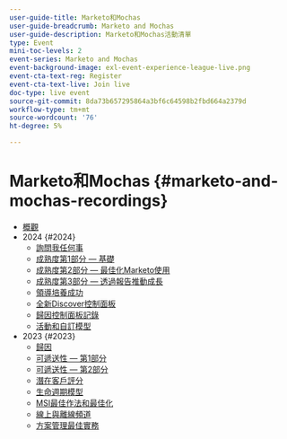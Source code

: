 ```yaml
---
user-guide-title: Marketo和Mochas
user-guide-breadcrumb: Marketo and Mochas
user-guide-description: Marketo和Mochas活動清單
type: Event
mini-toc-levels: 2
event-series: Marketo and Mochas
event-background-image: exl-event-experience-league-live.png
event-cta-text-reg: Register
event-cta-text-live: Join live
doc-type: live event
source-git-commit: 8da73b657295864a3bf6c64598b2fbd664a2379d
workflow-type: tm+mt
source-wordcount: '76'
ht-degree: 5%

---
```



# Marketo和Mochas {#marketo-and-mochas-recordings}

+ [概觀](overview.md)
+ 2024 {#2024}
   + [詢問我任何事](2024/ask-me-anything.md)
   + [成熟度第1部分 — 基礎](2024/maturity-part1-foundation.md)
   + [成熟度第2部分 — 最佳化Marketo使用](2024/optimize-marketo-usage.md)
   + [成熟度第3部分 — 透過報告推動成長](2024/drive-growth-with-reporting.md)
   + [領導培養成功](2024/lead-nurture-success.md)
   + [全新Discover控制面板](2024/new-discover-dashboard.md)
   + [歸因控制面板記錄](2024/attribution-dashboard-recording.md)
   + [活動和自訂模型](2024/marketo-measure-and-mochas-activities-and-custom-models.md)
+ 2023 {#2023}
   + [歸因](2023/attribution.md)
   + [可遞送性 — 第1部分](2023/deliverability-part-one.md)
   + [可遞送性 — 第2部分](2023/deliverability-part-two.md)
   + [潛在客戶評分](2023/lead-scoring.md)
   + [生命週期模型](2023/lifecycle-modeling.md)
   + [MSI最佳作法和最佳化](2023/msi-best-practices.md)
   + [線上與離線頻道](2023/online-offline.md)
   + [方案管理最佳實務](2023/program-management.md)